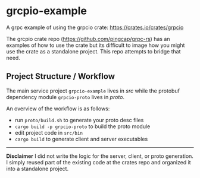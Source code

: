 # grcpio-example
A grpc example of using the grpcio crate: https://crates.io/crates/grpcio

The grcpio crate repo (https://github.com/pingcap/grpc-rs) has an examples of how to use the crate but its difficult to image how you might use the crate as a standalone project. This repo attempts to bridge that need. 


## Project Structure / Workflow
The main service project `grpcio-example` lives in *src* while the protobuf dependency module `grpcio-proto` lives in *proto*. 

An overview of the workflow is as follows:
- run `proto/build.sh` to generate your proto desc files
- `cargo build -p grpcio-proto` to build the proto module
- edit project code in `src/bin`
- `cargo build` to generate client and server executables


---
**Disclaimer** I did not write the logic for the server, client, or proto generation. I simply reused part of the existing code at the crates repo and organized it into a standalone project.
